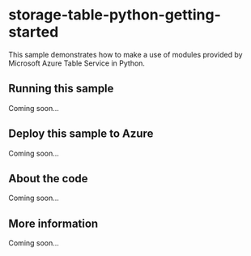 # storage-table-python-getting-started
This sample demonstrates how to make a use of modules provided by Microsoft Azure Table Service in Python.
## Running this sample
Coming soon...
## Deploy this sample to Azure
Coming soon...
## About the code
Coming soon...
## More information
Coming soon...